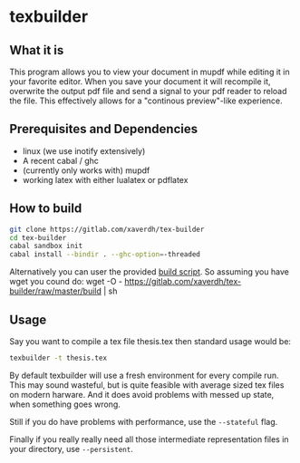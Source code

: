 # texbuilder
## What it is

This program allows you to view your document in mupdf while
editing it in your favorite editor. When you save your document
it will recompile it, overwrite the output pdf file and send
a signal to your pdf reader to reload the file.
This effectively allows for a "continous preview"-like experience.

## Prerequisites and Dependencies
  * linux (we use inotify extensively)
  * A recent cabal / ghc
  * (currently only works with) mupdf
  * working latex with either lualatex or pdflatex

## How to build

```sh
git clone https://gitlab.com/xaverdh/tex-builder
cd tex-builder
cabal sandbox init
cabal install --bindir . --ghc-option=-threaded
```
Alternatively you can user the provided [build script][build-script].
So assuming you have wget you cound do:
wget -O - https://gitlab.com/xaverdh/tex-builder/raw/master/build | sh

## Usage

Say you want to compile a tex file thesis.tex then standard usage would be:
```sh
texbuilder -t thesis.tex
```
By default texbuilder will use a fresh environment for every compile run. This may
sound wasteful, but is quite feasible with average sized tex files on modern harware.
And it does avoid problems with messed up state, when something goes wrong.

Still if you do have problems with performance, use the ` --stateful ` flag.

Finally if you really really need all those intermediate representation files
in your directory, use ` --persistent `.


[build-script]: https://gitlab.com/xaverdh/tex-builder/blob/master/build

